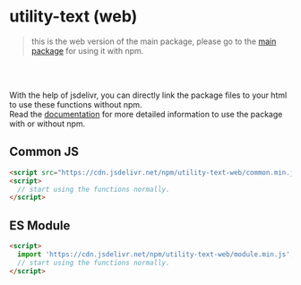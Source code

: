 # utility-text (web)
> this is the web version of the main package, please go to the [main package](https://www.npmjs.com/package/utility-text) for using it with npm.

<br><br>

With the help of jsdelivr, you can directly link the package files to your html to use these functions without npm.<br>Read the [documentation](https://utility-text.vercel.app/installation) for more detailed information to use the package with or without npm.

## Common JS
```html
<script src="https://cdn.jsdelivr.net/npm/utility-text-web/common.min.js"></script>
<script>
  // start using the functions normally.
</script>
```

## ES Module
```html
<script>
  import 'https://cdn.jsdelivr.net/npm/utility-text-web/module.min.js';
  // start using the functions normally.
</script>
```